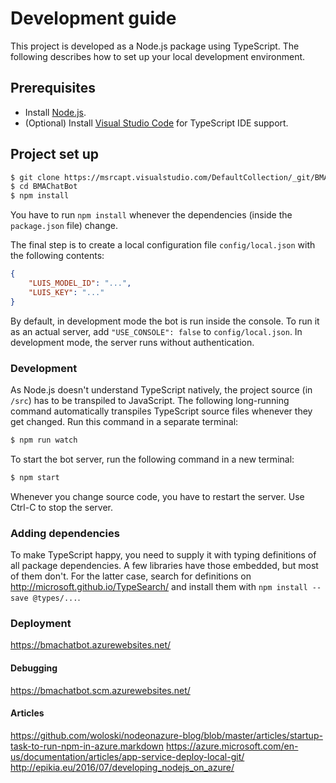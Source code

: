 # Development guide

This project is developed as a Node.js package using TypeScript.
The following describes how to set up your local development environment.

## Prerequisites

- Install [Node.js](https://nodejs.org/en/download/).
- (Optional) Install [Visual Studio Code](https://code.visualstudio.com/) for TypeScript IDE support. 

## Project set up

```sh
$ git clone https://msrcapt.visualstudio.com/DefaultCollection/_git/BMAChatBot
$ cd BMAChatBot
$ npm install
```

You have to run `npm install` whenever the dependencies (inside the `package.json` file) change.

The final step is to create a local configuration file `config/local.json` with the following contents:

```json
{
    "LUIS_MODEL_ID": "...",
    "LUIS_KEY": "..."
}
```

By default, in development mode the bot is run inside the console.
To run it as an actual server, add `"USE_CONSOLE": false` to `config/local.json`.
In development mode, the server runs without authentication.

### Development

As Node.js doesn't understand TypeScript natively, the project source (in `/src`) has to be transpiled to JavaScript.
The following long-running command automatically transpiles TypeScript source files whenever they get changed.
Run this command in a separate terminal:

```sh
$ npm run watch
```

To start the bot server, run the following command in a new terminal:

```sh
$ npm start
```

Whenever you change source code, you have to restart the server. Use Ctrl-C to stop the server.

### Adding dependencies

To make TypeScript happy, you need to supply it with typing definitions of all package dependencies.
A few libraries have those embedded, but most of them don't.
For the latter case, search for definitions on <http://microsoft.github.io/TypeSearch/> 
and install them with `npm install --save @types/...`.

### Deployment

https://bmachatbot.azurewebsites.net/

#### Debugging

https://bmachatbot.scm.azurewebsites.net/

#### Articles

https://github.com/woloski/nodeonazure-blog/blob/master/articles/startup-task-to-run-npm-in-azure.markdown
https://azure.microsoft.com/en-us/documentation/articles/app-service-deploy-local-git/
http://epikia.eu/2016/07/developing_nodejs_on_azure/